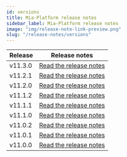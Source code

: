 ```yaml
---
id: versions
title: Mia-Platform release notes
sidebar_label: Mia-Platform release notes
image: "img/release-note-link-preview.png"
slug: "/release-notes/versions"
---
```

| Release | Release notes                              |
|---------|--------------------------------------------|
| v11.3.0 | [Read the release notes](/release-notes/v11.3.0.md) |
| v11.2.1 | [Read the release notes](/release-notes/v11.2.1.md) |
| v11.2.0 | [Read the release notes](/release-notes/v11.2.0.md) |
| v11.1.2 | [Read the release notes](/release-notes/v11.1.2.md) |
| v11.1.1 | [Read the release notes](/release-notes/v11.1.1.md) |
| v11.1.0 | [Read the release notes](/release-notes/v11.1.0.md) |
| v11.0.2 | [Read the release notes](/release-notes/v11.0.2.md) |
| v11.0.1 | [Read the release notes](/release-notes/v11.0.1.md) |
| v11.0.0 | [Read the release notes](/release-notes/v11.0.0.md) |